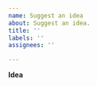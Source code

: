 ```yaml
---
name: Suggest an idea
about: Suggest an idea.
title: ''
labels: ''
assignees: ''

---
```


**Idea**
